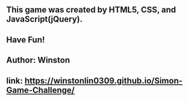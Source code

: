 ## This game was created by HTML5, CSS, and JavaScript(jQuery).
## Have Fun!
## Author: Winston

## link: https://winstonlin0309.github.io/Simon-Game-Challenge/
